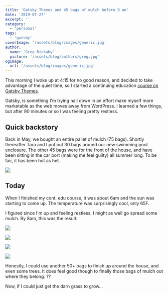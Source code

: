 ```yaml
---
title: 'Gatsby Themes and 45 bags of mulch before 9 am'
date: '2019-07-27'
excerpt: ''
category:
  - 'personal'
tags:
  - 'gatsby'
coverImage: '/assets/blog/images/generic.jpg'
author:
  name: 'Greg Rickaby'
  picture: '/assets/blog/authors/greg.jpg'
ogImage:
  url: '/assets/blog/images/generic.jpg'
---
```


This morning I woke up at 4:15 for no good reason, and decided to take advantage of the quiet time, so I started a continuing education [course on Gatsby Themes](https://egghead.io/courses/gatsby-theme-authoring).

Gatsby, is something I'm trying nail down in an effort make myself more marketable as the web moves away from WordPress. I learned a few things, but after 90 minutes or so I was feeling pretty restless.

## Quick backstory

Back in May, we bought an entire pallet of mulch (75 bags). Shortly thereafter Tara and I put out 30 bags around our new swimming pool enclosure. The other 45 bags were for the front of the house, and have been sitting in the car port (making me feel guilty) all summer long. To be fair, it has been hot as hell.

![](images/img_5959.jpg)

## Today

When I finished my cont. edu course, it was about 6am and the sun was starting to come up. The temperature was surprisingly cool, only 65F.

I figured since I'm up and feeling restless, I might as well go spread some mulch. By 8am, this was the result:

![](images/img_6261.jpg)

![](images/img_6259.jpg)

![](images/img_6258.jpg)

![](images/img_6262.jpg)

Honestly, I could use another 50+ bags to finish up around the house, and even some trees. It does feel good though to finally those bags of mulch out where they belong. ??

Now, if I could just get the darn grass to grow...
